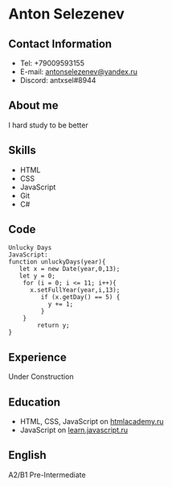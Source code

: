 # Anton Selezenev
## Contact Information
- Tel: +79009593155
- E-mail: antonselezenev@yandex.ru
- Discord: antxsel#8944
## About me
I hard study to be better
## Skills
- HTML
- CSS
- JavaScript
- Git
- C#
## Code
```
Unlucky Days
JavaScript:
function unluckyDays(year){
   let x = new Date(year,0,13);
   let y = 0;
    for (i = 0; i <= 11; i++){
      x.setFullYear(year,i,13);
         if (x.getDay() == 5) {
           y += 1;
         }
    }
        return y;
} 
```
## Experience
Under Construction
## Education
- HTML, CSS, JavaScript on [htmlacademy.ru](https://htmlacademy.ru/study "HTML Academy")
- JavaScript on [learn.javascript.ru](https://learn.javascript.ru/ "Учебник JavaScript")
## English
A2/B1 Pre-Intermediate
